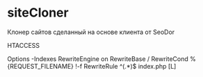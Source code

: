 # siteCloner
Клонер сайтов сделанный на основе клиента от SeoDor

HTACCESS

Options -Indexes
RewriteEngine on
RewriteBase /
RewriteCond %{REQUEST_FILENAME} !-f
RewriteRule ^(.*)$ index.php [L]
